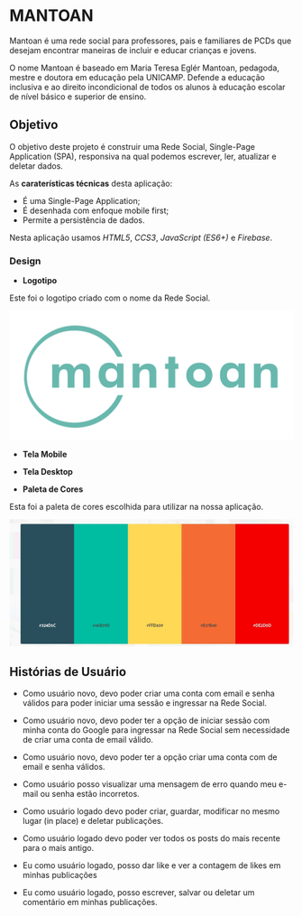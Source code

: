 # MANTOAN

Mantoan é uma rede social para professores, pais e familiares de PCDs que desejam encontrar maneiras de incluir e educar crianças e jovens.

O nome Mantoan é baseado em Maria Teresa Eglér Mantoan, pedagoda, mestre e doutora em educação pela UNICAMP. Defende a educação inclusiva e ao direito incondicional de todos os alunos à educação escolar de nível básico e superior de ensino. 


## Objetivo

O objetivo deste projeto é construir uma Rede Social, Single-Page Application (SPA), responsiva na qual podemos escrever, ler, atualizar e deletar dados.

As **caraterísticas técnicas** desta aplicação:
- É uma Single-Page Application;
- É desenhada com enfoque mobile first;
- Permite a persistência de dados.

Nesta aplicação usamos *HTML5*, *CCS3*, *JavaScript (ES6+)* e *Firebase*.


### Design

* **Logotipo**
 
 Este foi o logotipo criado com o nome da Rede Social.

 ![logo](img/logo-2.png)


* **Tela Mobile**

* **Tela Desktop**

* **Paleta de Cores**

Esta foi a paleta de cores escolhida para utilizar na nossa aplicação.

![paleta](img/paleta.jpeg)

## Histórias de Usuário

* Como usuário novo, devo poder criar uma conta com email e senha válidos para poder iniciar uma sessão e ingressar na Rede Social.

* Como usuário novo, devo poder ter a opção de iniciar sessão com minha conta do Google para ingressar na Rede Social sem necessidade de criar uma conta de email válido.

* Como usuário novo, devo poder ter a opção criar uma conta com de email e senha válidos.

* Como usuário posso visualizar uma mensagem de erro quando meu e-mail ou senha estão incorretos.

* Como usuário logado devo poder criar, guardar, modificar no mesmo lugar (in place) e deletar publicações.

* Como usuário logado devo poder ver todos os posts do mais recente para o mais antigo.

* Eu como usuário logado, posso dar like e ver a contagem de likes em minhas publicações

* Eu como usuário logado, posso escrever, salvar ou deletar um comentário em minhas publicações.